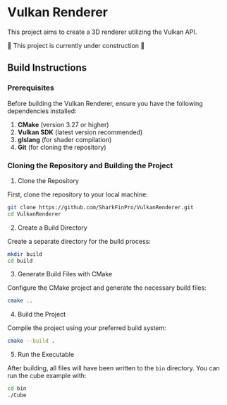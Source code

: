 # Vulkan Renderer

This project aims to create a 3D renderer utilizing the Vulkan API.

🚧 This project is currently under construction 🚧

## Build Instructions

### Prerequisites

Before building the Vulkan Renderer, ensure you have the following dependencies installed:

1. **CMake** (version 3.27 or higher)
2. **Vulkan SDK** (latest version recommended)
3. **glslang** (for shader compilation)
4. **Git** (for cloning the repository)

### Cloning the Repository and Building the Project

1. Clone the Repository

First, clone the repository to your local machine:

```bash
git clone https://github.com/SharkFinPro/VulkanRenderer.git
cd VulkanRenderer
```

2. Create a Build Directory

Create a separate directory for the build process:

```bash
mkdir build
cd build
```

3. Generate Build Files with CMake

Configure the CMake project and generate the necessary build files:

```bash
cmake ..
```

4. Build the Project

Compile the project using your preferred build system:

```bash
cmake --build .
```

5. Run the Executable

After building, all files will have been written to the `bin` directory. You can run the cube example with:

```bash
cd bin
./Cube
```
